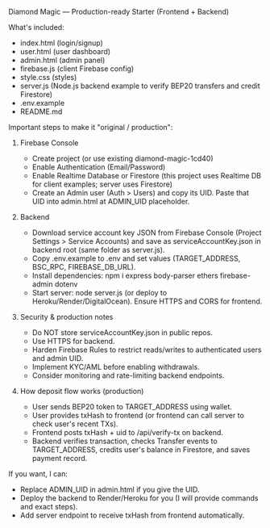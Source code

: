 Diamond Magic — Production-ready Starter (Frontend + Backend)

What's included:
- index.html (login/signup)
- user.html (user dashboard)
- admin.html (admin panel)
- firebase.js (client Firebase config)
- style.css (styles)
- server.js (Node.js backend example to verify BEP20 transfers and credit Firestore)
- .env.example
- README.md

Important steps to make it "original / production":
1. Firebase Console
   - Create project (or use existing diamond-magic-1cd40)
   - Enable Authentication (Email/Password)
   - Enable Realtime Database or Firestore (this project uses Realtime DB for client examples; server uses Firestore)
   - Create an Admin user (Auth > Users) and copy its UID. Paste that UID into admin.html at ADMIN_UID placeholder.

2. Backend
   - Download service account key JSON from Firebase Console (Project Settings > Service Accounts) and save as serviceAccountKey.json in backend root (same folder as server.js).
   - Copy .env.example to .env and set values (TARGET_ADDRESS, BSC_RPC, FIREBASE_DB_URL).
   - Install dependencies: npm i express body-parser ethers firebase-admin dotenv
   - Start server: node server.js (or deploy to Heroku/Render/DigitalOcean). Ensure HTTPS and CORS for frontend.

3. Security & production notes
   - Do NOT store serviceAccountKey.json in public repos.
   - Use HTTPS for backend.
   - Harden Firebase Rules to restrict reads/writes to authenticated users and admin UID.
   - Implement KYC/AML before enabling withdrawals.
   - Consider monitoring and rate-limiting backend endpoints.

4. How deposit flow works (production)
   - User sends BEP20 token to TARGET_ADDRESS using wallet.
   - User provides txHash to frontend (or frontend can call server to check user's recent TXs).
   - Frontend posts txHash + uid to /api/verify-tx on backend.
   - Backend verifies transaction, checks Transfer events to TARGET_ADDRESS, credits user's balance in Firestore, and saves payment record.

If you want, I can:
- Replace ADMIN_UID in admin.html if you give the UID.
- Deploy the backend to Render/Heroku for you (I will provide commands and exact steps).
- Add server endpoint to receive txHash from frontend automatically.

